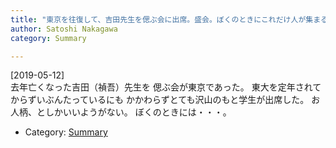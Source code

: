 ```yaml
---
title: "東京を往復して、吉田先生を偲ぶ会に出席。盛会。ぼくのときにこれだけ人が集まるだろうか・・・"
author: Satoshi Nakagawa
category: Summary

---
```


[2019-05-12]  
 去年亡くなった吉田（禎吾）先生を
偲ぶ会が東京であった。
東大を定年されてからずいぶんたっているにも
かかわらずとても沢山のもと学生が出席した。
お人柄、としかいいようがない。
ぼくのときには・・・。

- Category: [Summary](categories.html#Summary)

